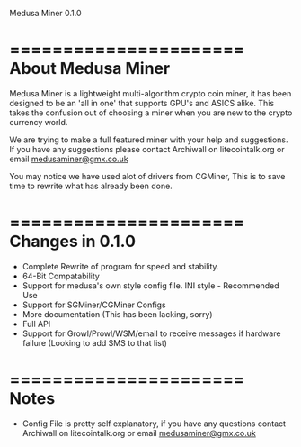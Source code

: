 Medusa Miner 0.1.0

======================
About Medusa Miner
======================
Medusa Miner is a lightweight multi-algorithm crypto coin miner, it has been designed to be an 'all in one' that supports GPU's and ASICS alike. 
This takes the confusion out of choosing a miner when you are new to the crypto currency world.

We are trying to make a full featured miner with your help and suggestions. If you have any suggestions please contact Archiwall on litecointalk.org or email medusaminer@gmx.co.uk

You may notice we have used alot of drivers from CGMiner, This is to save time to rewrite what has already been done.

======================
Changes in 0.1.0
======================
+ Complete Rewrite of program for speed and stability.
+ 64-Bit Compatability
+ Support for medusa's own style config file. INI style - Recommended Use
+ Support for SGMiner/CGMiner Configs
+ More documentation (This has been lacking, sorry)
+ Full API
+ Support for Growl/Prowl/WSM/email to receive messages if hardware failure (Looking to add SMS to that list)

======================
Notes
======================
- Config File is pretty self explanatory, if you have any questions contact Archiwall on litecointalk.org or email medusaminer@gmx.co.uk


